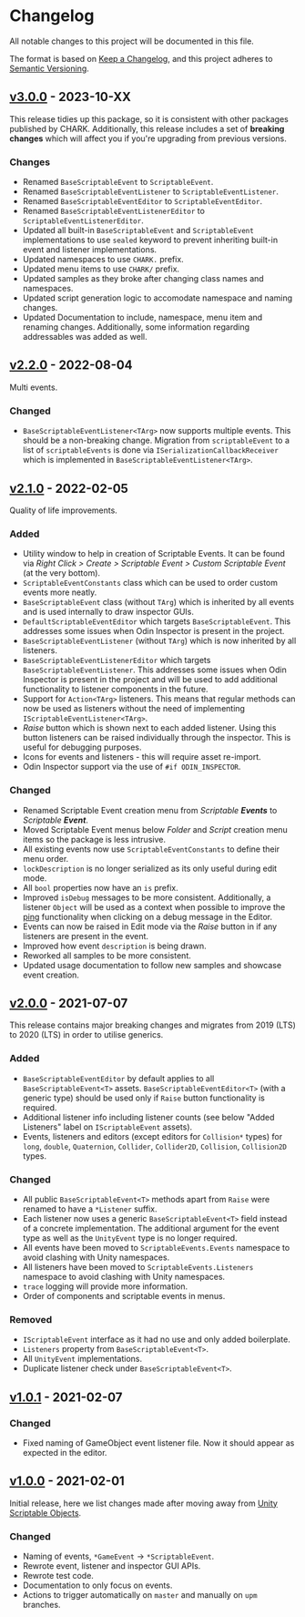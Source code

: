﻿# Changelog

All notable changes to this project will be documented in this file.

The format is based on [Keep a Changelog](https://keepachangelog.com/en/1.0.0/),
and this project adheres to [Semantic Versioning](https://semver.org/spec/v2.0.0.html).

## [v3.0.0](https://github.com/chark/scriptable-events/compare/v2.2.0...v3.0.0) - 2023-10-XX

This release tidies up this package, so it is consistent with other packages published by CHARK. Additionally, this release includes a set of **breaking changes** which will affect you if you're upgrading from previous versions.

### Changes

- Renamed `BaseScriptableEvent` to `ScriptableEvent`.
- Renamed `BaseScriptableEventListener` to `ScriptableEventListener`.
- Renamed `BaseScriptableEventEditor` to `ScriptableEventEditor`.
- Renamed `BaseScriptableEventListenerEditor` to `ScriptableEventListenerEditor`.
- Updated all built-in `BaseScriptableEvent` and `ScriptableEvent` implementations to use `sealed` keyword to prevent inheriting built-in event and listener implementations.
- Updated namespaces to use `CHARK.` prefix.
- Updated menu items to use `CHARK/` prefix.
- Updated samples as they broke after changing class names and namespaces.
- Updated script generation logic to accomodate namespace and naming changes.
- Updated Documentation to include, namespace, menu item and renaming changes. Additionally, some information regarding addressables was added as well.

## [v2.2.0](https://github.com/chark/scriptable-events/compare/v2.0.0...v2.2.0) - 2022-08-04

Multi events.

### Changed

- `BaseScriptableEventListener<TArg>` now supports multiple events. This should be a non-breaking change. Migration from `scriptableEvent` to a list of `scriptableEvents` is done via `ISerializationCallbackReceiver` which is implemented in `BaseScriptableEventListener<TArg>`.

## [v2.1.0](https://github.com/chark/scriptable-events/compare/v2.0.0...v2.1.0) - 2022-02-05

Quality of life improvements.

### Added

- Utility window to help in creation of Scriptable Events. It can be found via _Right Click > Create > Scriptable Event > Custom Scriptable Event_ (at the very bottom).
- `ScriptableEventConstants` class which can be used to order custom events more neatly.
- `BaseScriptableEvent` class (without `TArg`) which is inherited by all events and is used internally to draw inspector GUIs.
- `DefaultScriptableEventEditor` which targets `BaseScriptableEvent`. This addresses some issues when Odin Inspector is present in the project.
- `BaseScriptableEventListener` (without `TArg`) which is now inherited by all listeners.
- `BaseScriptableEventListenerEditor` which targets `BaseScriptableEventListener`. This addresses some issues when Odin Inspector is present in the project and will be used to add additional functionality to listener components in the future.
- Support for `Action<TArg>` listeners. This means that regular methods can now be used as listeners without the need of implementing `IScriptableEventListener<TArg>`.
- _Raise_ button which is shown next to each added listener. Using this button listeners can be raised individually through the inspector. This is useful for debugging purposes.
- Icons for events and listeners - this will require asset re-import.
- Odin Inspector support via the use of `#if ODIN_INSPECTOR`.

### Changed

- Renamed Scriptable Event creation menu from _Scriptable **Events**_ to _Scriptable **Event**_.
- Moved Scriptable Event menus below _Folder_ and _Script_ creation menu items so the package is less intrusive.
- All existing events now use `ScriptableEventConstants` to define their menu order.
- `lockDescription` is no longer serialized as its only useful during edit mode.
- All `bool` properties now have an `is` prefix.
- Improved `isDebug` messages to be more consistent. Additionally, a listener `Object` will be used as a context when possible to improve the [ping](https://docs.unity3d.com/ScriptReference/EditorGUIUtility.PingObject.html) functionality when clicking on a debug message in the Editor.
- Events can now be raised in Edit mode via the _Raise_ button in if any listeners are present in the event.
- Improved how event `description` is being drawn.
- Reworked all samples to be more consistent.
- Updated usage documentation to follow new samples and showcase event creation.

## [v2.0.0](https://github.com/chark/scriptable-events/compare/v1.0.1...v2.0.0) - 2021-07-07

This release contains major breaking changes and migrates from 2019 (LTS) to 2020 (LTS) in order to utilise generics.

### Added

- `BaseScriptableEventEditor` by default applies to all `BaseScriptableEvent<T>` assets. `BaseScriptableEventEditor<T>` (with a generic type) should be used only if `Raise` button functionality is required.
- Additional listener info including listener counts (see below "Added Listeners" label on `IScriptableEvent` assets).
- Events, listeners and editors (except editors for `Collision*` types) for `long`, `double`, `Quaternion`, `Collider`, `Collider2D`, `Collision`, `Collision2D` types.

### Changed

- All public `BaseScriptableEvent<T>` methods apart from `Raise` were renamed to have a `*Listener` suffix.
- Each listener now uses a generic `BaseScriptableEvent<T>` field instead of a concrete implementation. The additional argument for the event type as well as the `UnityEvent` type is no longer required.
- All events have been moved to `ScriptableEvents.Events` namespace to avoid clashing with Unity namespaces.
- All listeners have been moved to `ScriptableEvents.Listeners` namespace to avoid clashing with Unity namespaces.
- `trace` logging will provide more information.
- Order of components and scriptable events in menus.

### Removed

- `IScriptableEvent` interface as it had no use and only added boilerplate.
- `Listeners` property from `BaseScriptableEvent<T>`.
- All `UnityEvent` implementations.
- Duplicate listener check under `BaseScriptableEvent<T>`.

## [v1.0.1](https://github.com/chark/scriptable-events/compare/v1.0.0...v1.0.1) - 2021-02-07

### Changed

- Fixed naming of GameObject event listener file. Now it should appear as expected in the editor.

## [v1.0.0](https://github.com/chark/scriptable-events/compare/v1.0.0) - 2021-02-01

Initial release, here we list changes made after moving away from [Unity Scriptable Objects](https://github.com/chark/unity-scriptable-objects).

### Changed

- Naming of events, `*GameEvent` -> `*ScriptableEvent`.
- Rewrote event, listener and inspector GUI APIs.
- Rewrote test code.
- Documentation to only focus on events.
- Actions to trigger automatically on `master` and manually on `upm` branches.

